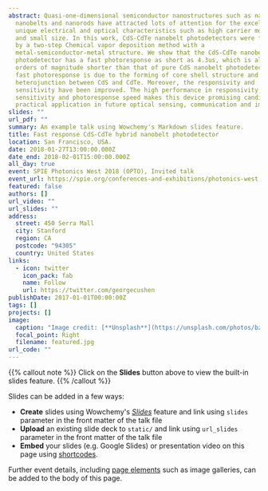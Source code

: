 ```yaml
---
abstract: Quasi-one-dimensional semiconductor nanostructures such as nanowires,
  nanobelts and nanorods have attracted lots of attention for the excellent,
  unique electrical and optical characteristics such as high carrier mobility
  and small size. In this work, CdS-CdTe nanobelt photodetectors were fabricated
  by a two-step Chemical vapor deposition method with a
  metal-semiconductor-metal structure. We show that the CdS-CdTe nanobelt
  photodetector has a fast photoresponse as short as 4.3us, which is almost two
  orders of magnitude shorter than that of pure CdS nanobelt photodetectors. The
  fast photoresponse is due to the forming of core shell structure and
  heterojunction between CdS and CdTe. Moreover, the responsivity and
  sensitivity have been improved. The high performance in responsivity,
  sensitivity and photoresponse speed makes this device promising candidate for
  practical application in future optical sensing, communication and imaging.
slides: ""
url_pdf: ""
summary: An example talk using Wowchemy's Markdown slides feature.
title: Fast response CdS-CdTe hybrid nanobelt photodetector
location: San Francisco, USA.
date: 2018-01-27T13:00:00.000Z
date_end: 2018-02-01T15:00:00.000Z
all_day: true
event: SPIE Photonics West 2018 (OPTO), Invited talk
event_url: https://spie.org/conferences-and-exhibitions/photonics-west
featured: false
authors: []
url_video: ""
url_slides: ""
address:
  street: 450 Serra Mall
  city: Stanford
  region: CA
  postcode: "94305"
  country: United States
links:
  - icon: twitter
    icon_pack: fab
    name: Follow
    url: https://twitter.com/georgecushen
publishDate: 2017-01-01T00:00:00Z
tags: []
projects: []
image:
  caption: "Image credit: [**Unsplash**](https://unsplash.com/photos/bzdhc5b3Bxs)"
  focal_point: Right
  filename: featured.jpg
url_code: ""
---
```


{{% callout note %}}
Click on the **Slides** button above to view the built-in slides feature.
{{% /callout %}}

Slides can be added in a few ways:

- **Create** slides using Wowchemy's [*Slides*](https://wowchemy.com/docs/managing-content/#create-slides) feature and link using `slides` parameter in the front matter of the talk file
- **Upload** an existing slide deck to `static/` and link using `url_slides` parameter in the front matter of the talk file
- **Embed** your slides (e.g. Google Slides) or presentation video on this page using [shortcodes](https://wowchemy.com/docs/writing-markdown-latex/).

Further event details, including [page elements](https://wowchemy.com/docs/writing-markdown-latex/) such as image galleries, can be added to the body of this page.
